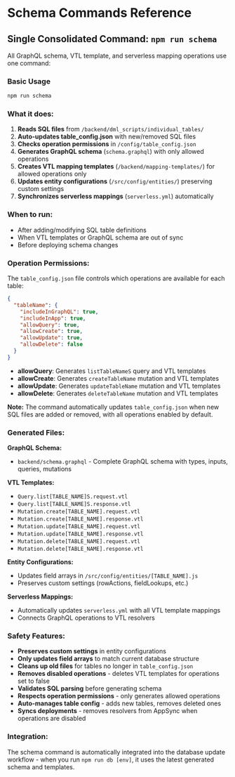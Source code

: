 # Schema Commands Reference

## Single Consolidated Command: `npm run schema`

All GraphQL schema, VTL template, and serverless mapping operations use one command:

### Basic Usage
```bash
npm run schema
```

### What it does:

1. **Reads SQL files** from `/backend/dml_scripts/individual_tables/`
2. **Auto-updates table_config.json** with new/removed SQL files
3. **Checks operation permissions** in `/config/table_config.json`
4. **Generates GraphQL schema** (`schema.graphql`) with only allowed operations
5. **Creates VTL mapping templates** (`/backend/mapping-templates/`) for allowed operations only
6. **Updates entity configurations** (`/src/config/entities/`) preserving custom settings
7. **Synchronizes serverless mappings** (`serverless.yml`) automatically

### When to run:

- After adding/modifying SQL table definitions
- When VTL templates or GraphQL schema are out of sync
- Before deploying schema changes

### Operation Permissions:

The `table_config.json` file controls which operations are available for each table:

```json
{
  "tableName": {
    "includeInGraphQL": true,
    "includeInApp": true,
    "allowQuery": true,
    "allowCreate": true,
    "allowUpdate": true,
    "allowDelete": false
  }
}
```

- **allowQuery**: Generates `listTableNameS` query and VTL templates
- **allowCreate**: Generates `createTableName` mutation and VTL templates
- **allowUpdate**: Generates `updateTableName` mutation and VTL templates
- **allowDelete**: Generates `deleteTableName` mutation and VTL templates

**Note:** The command automatically updates `table_config.json` when new SQL files are added or removed, with all operations enabled by default.

### Generated Files:

**GraphQL Schema:**
- `backend/schema.graphql` - Complete GraphQL schema with types, inputs, queries, mutations

**VTL Templates:**
- `Query.list[TABLE_NAME]S.request.vtl`
- `Query.list[TABLE_NAME]S.response.vtl`
- `Mutation.create[TABLE_NAME].request.vtl`
- `Mutation.create[TABLE_NAME].response.vtl`
- `Mutation.update[TABLE_NAME].request.vtl`
- `Mutation.update[TABLE_NAME].response.vtl`
- `Mutation.delete[TABLE_NAME].request.vtl`
- `Mutation.delete[TABLE_NAME].response.vtl`

**Entity Configurations:**
- Updates field arrays in `/src/config/entities/[TABLE_NAME].js`
- Preserves custom settings (rowActions, fieldLookups, etc.)

**Serverless Mappings:**
- Automatically updates `serverless.yml` with all VTL template mappings
- Connects GraphQL operations to VTL resolvers

### Safety Features:

- **Preserves custom settings** in entity configurations
- **Only updates field arrays** to match current database structure
- **Cleans up old files** for tables no longer in `table_config.json`
- **Removes disabled operations** - deletes VTL templates for operations set to false
- **Validates SQL parsing** before generating schema
- **Respects operation permissions** - only generates allowed operations
- **Auto-manages table config** - adds new tables, removes deleted ones
- **Syncs deployments** - removes resolvers from AppSync when operations are disabled

### Integration:

The schema command is automatically integrated into the database update workflow - when you run `npm run db [env]`, it uses the latest generated schema and templates.